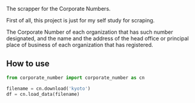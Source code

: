 The scrapper for the Corporate Numbers.

First of all, this project is just for my self study for scraping.

The Corporate Number of each organization that has such number designated, and the name and the address of the head office or principal place of business of each organization that has registered.


## How to use

```python
from corporate_number import corporate_number as cn

filename = cn.download('kyoto')
df = cn.load_data(filename)
```

